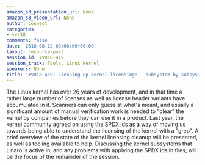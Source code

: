 ```yaml
---
amazon_s3_presentation_url: None
amazon_s3_video_url: None
author: connect
categories:
- yvr18
comments: false
date: '2018-08-22 09:00:00+00:00'
layout: resource-post
session_id: YVR18-419
session_track: Tools, Linux Kernel
speakers: None
title: 'YVR18-419: Cleaning up kernel licensing:   subsystem by subsystem'
---
```


The Linux kernel has over 26 years of development,  and in that time a rather large number of licenses as well as license header variants have accumulated in it.   Scanners can only guess at what's meant, and usually a significant amount of manual verification work is needed to "clear" the kernel by companies before they can use it in a product.
Last year, the kernel community agreed on using the SPDX ids as a way of moving us towards being able to understand the licensing of the kernel with a "grep".     A brief overview of the state of the kernel licensing cleanup will be presented, as well as tooling available to help.   Discussing the kernel subsystems that Linaro is active in, and any problems with applying the SPDX ids in files,  will be the focus of the remainder of the session.